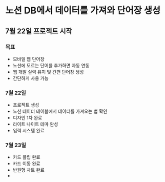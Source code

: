 # 노션 DB에서 데이터를 가져와 단어장 생성
## 7월 22일 프로젝트 시작

### 목표
- 모바일 웹 단어장
- 노션에 모르는 단어를 추가하면 자동 연동
- 웹 개발 실력 유지 및 간편 단어장 생성
- 간단하게 사용 가능

### 7월 22일
- 프로젝트 생성
- 노션 데이터 테이블에서 데이터를 가져오는 법 확인
- 디자인 1차 완료
- 라이트 나이트 테마 완성
- 입력 시스템 완료

### 7월 23일
- 카드 플립 완료
- 카드 이동 완료
- 반원형 차트 완료
- 
